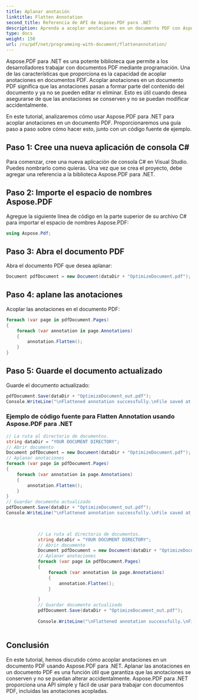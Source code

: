 ```yaml
---
title: Aplanar anotación
linktitle: Flatten Annotation
second_title: Referencia de API de Aspose.PDF para .NET
description: Aprenda a acoplar anotaciones en un documento PDF con Aspose.PDF para .NET. Conservar las anotaciones y evitar alteraciones accidentales.
type: docs
weight: 150
url: /ru/pdf/net/programming-with-document/flattenannotation/
---
```


Aspose.PDF para .NET es una potente biblioteca que permite a los desarrolladores trabajar con documentos PDF mediante programación. Una de las características que proporciona es la capacidad de acoplar anotaciones en documentos PDF. Acoplar anotaciones en un documento PDF significa que las anotaciones pasan a formar parte del contenido del documento y ya no se pueden editar ni eliminar. Esto es útil cuando desea asegurarse de que las anotaciones se conserven y no se puedan modificar accidentalmente.

En este tutorial, analizaremos cómo usar Aspose.PDF para .NET para acoplar anotaciones en un documento PDF. Proporcionaremos una guía paso a paso sobre cómo hacer esto, junto con un código fuente de ejemplo.

## Paso 1: Cree una nueva aplicación de consola C#
Para comenzar, cree una nueva aplicación de consola C# en Visual Studio. Puedes nombrarlo como quieras. Una vez que se crea el proyecto, debe agregar una referencia a la biblioteca Aspose.PDF para .NET.

## Paso 2: Importe el espacio de nombres Aspose.PDF
Agregue la siguiente línea de código en la parte superior de su archivo C# para importar el espacio de nombres Aspose.PDF:

```csharp
using Aspose.Pdf;
```

## Paso 3: Abra el documento PDF
Abra el documento PDF que desea aplanar:

```csharp
Document pdfDocument = new Document(dataDir + "OptimizeDocument.pdf");
```

## Paso 4: aplane las anotaciones
Acoplar las anotaciones en el documento PDF:

```csharp
foreach (var page in pdfDocument.Pages)
{
    foreach (var annotation in page.Annotations)
    {
        annotation.Flatten();
    }
}
```

## Paso 5: Guarde el documento actualizado
Guarde el documento actualizado:

```csharp
pdfDocument.Save(dataDir + "OptimizeDocument_out.pdf");
Console.WriteLine("\nFlattened annotation successfully.\nFile saved at " + dataDir);
```

### Ejemplo de código fuente para Flatten Annotation usando Aspose.PDF para .NET
```csharp
// La ruta al directorio de documentos.
string dataDir = "YOUR DOCUMENT DIRECTORY";
// Abrir documento
Document pdfDocument = new Document(dataDir + "OptimizeDocument.pdf");
// Aplanar anotaciones
foreach (var page in pdfDocument.Pages)
{
    foreach (var annotation in page.Annotations)
    {
        annotation.Flatten();
    }
}
// Guardar documento actualizado
pdfDocument.Save(dataDir + "OptimizeDocument_out.pdf");
Console.WriteLine("\nFlattened annotation successfully.\nFile saved at " + dataDir);
```

```csharp

            
            // La ruta al directorio de documentos.
            string dataDir = "YOUR DOCUMENT DIRECTORY";
            // Abrir documento
            Document pdfDocument = new Document(dataDir + "OptimizeDocument.pdf");
            // Aplanar anotaciones
            foreach (var page in pdfDocument.Pages)
            {
                foreach (var annotation in page.Annotations)
                {
                    annotation.Flatten();
                }

            }
            // Guardar documento actualizado
            pdfDocument.Save(dataDir + "OptimizeDocument_out.pdf");
            
            Console.WriteLine("\nFlattened annotation successfully.\nFile saved at " + dataDir);
        
```

## Conclusión
En este tutorial, hemos discutido cómo acoplar anotaciones en un documento PDF usando Aspose.PDF para .NET. Aplanar las anotaciones en un documento PDF es una función útil que garantiza que las anotaciones se conserven y no se puedan alterar accidentalmente. Aspose.PDF para .NET proporciona una API simple y fácil de usar para trabajar con documentos PDF, incluidas las anotaciones acopladas. 

